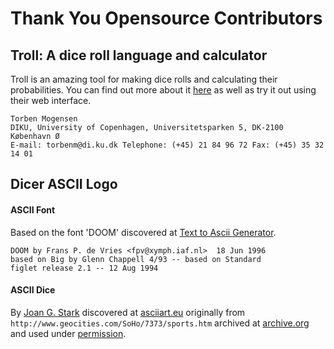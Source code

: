 Thank You Opensource Contributors
========================================================================================================================

## Troll: A dice roll language and calculator

Troll is an amazing tool for making dice rolls and calculating their probabilities. You can find out more about it
[here][troll_home] as well as try it out using their web interface.

```
Torben Mogensen
DIKU, University of Copenhagen, Universitetsparken 5, DK-2100 København Ø
E-mail: torbenm@di.ku.dk Telephone: (+45) 21 84 96 72 Fax: (+45) 35 32 14 01
```

[troll_home]: http://hjemmesider.diku.dk/~torbenm/Troll/

## Dicer ASCII Logo

#### ASCII Font

Based on the font 'DOOM' discovered at [Text to Ascii Generator][font_taag].

```
DOOM by Frans P. de Vries <fpv@xymph.iaf.nl>  18 Jun 1996
based on Big by Glenn Chappell 4/93 -- based on Standard
figlet release 2.1 -- 12 Aug 1994
```

[font_taag]: http://patorjk.com/software/taag/

#### ASCII Dice

By [Joan G. Stark][dice_jgs] discovered at [asciiart.eu][dice_asciiartdice] originally from
`http://www.geocities.com/SoHo/7373/sports.htm` archived at [archive.org][dice_archive] and used under
[permission][dice_permission].

[dice_jgs]: https://en.wikipedia.org/wiki/Joan_Stark
[dice_asciiartdice]: https://www.asciiart.eu/miscellaneous/dice
[dice_archive]: https://web.archive.org/web/20091028022919/http://www.geocities.com/SoHo/7373/sports.htm
[dice_permission]: https://web.archive.org/web/20091028023223/http://www.geocities.com/SoHo/7373/please.htm